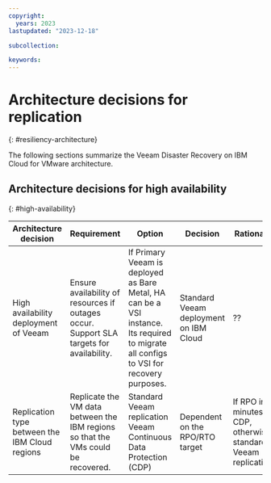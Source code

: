 ```yaml
---
copyright:
  years: 2023
lastupdated: "2023-12-18"

subcollection: 

keywords:
---
```

# Architecture decisions for replication

{: \#resiliency-architecture}

The following sections summarize the Veeam Disaster Recovery on IBM Cloud for VMware architecture.

## Architecture decisions for high availability

{: \#high-availability}

| Architecture decision                          | Requirement                                                                              | Option                                                                                                                                  | Decision                               | Rationale                                                    |
| ---------------------------------------------- | ---------------------------------------------------------------------------------------- | --------------------------------------------------------------------------------------------------------------------------------------- | -------------------------------------- | ------------------------------------------------------------ |
| High availability deployment of Veeam          | Ensure availability of resources if outages occur. Support SLA targets for availability. | If Primary Veeam is deployed as Bare Metal, HA can be a VSI instance. Its required to migrate all configs to VSI for recovery purposes. | Standard Veeam deployment on IBM Cloud | ??                                                           |
| Replication type between the IBM Cloud regions | Replicate the VM data between the IBM regions so that the VMs could be recovered.        | Standard Veeam replication  Veeam Continuous Data Protection (CDP)                                                                      | Dependent on the RPO/RTO target        | If RPO in minutes, CDP, otherwise standard Veeam replication |
